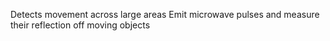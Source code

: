 Detects movement across large areas
Emit microwave pulses and measure their reflection off moving objects